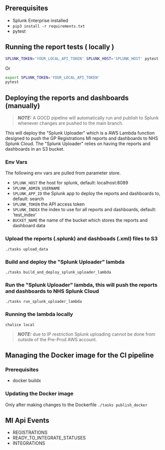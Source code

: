 ## Prerequisites

- Splunk Enterprise installed
- `pip3 install -r requirements.txt`
- pytest

## Running the report tests ( locally )

```bash
SPLUNK_TOKEN='YOUR_LOCAL_API_TOKEN' SPLUNK_HOST='SPLUNK_HOST' pytest
```

Or

```bash
export SPLUNK_TOKEN='YOUR_LOCAL_API_TOKEN'
pytest
```

## Deploying the reports and dashboards (manually)

> **_NOTE:_** A GOCD pipeline will automatically run and publish to Splunk whenever changes are pushed to the main branch.

This will deploy the "Splunk Uploader" which is a AWS Lambda function designed to push the GP Registrations MI reports and dashboards to NHS Splunk Cloud. The "Splunk Uploader" relies on having the reports and dashboards in an S3 bucket.

### Env Vars

The following env vars are pulled from parameter store.

- `SPLUNK_HOST` the host for splunk, default: localhost:8089
- `SPLUNK_ADMIN_USERNAME` 
- `SPLUNK_APP_ID` the Splunk app to deploy the reports and dashboards to, default: search
- `SPLUNK_TOKEN` the API access token
- `SPLUNK_INDEX` the index to use for all reports and dashboards, default: 'test_index'
- `BUCKET_NAME` the name of the bucket which stores the reports and dashboard data 

### Upload the reports (.splunk) and dashboads (.xml) files to S3
`./tasks upload_data`

### Build and deploy the "Splunk Uploader" lambda
`./tasks build_and_deploy_splunk_uploader_lambda`

### Run the "Splunk Uploader" lambda, this will push the reports and dashboards to NHS Splunk Cloud
`./tasks run_splunk_uploader_lambda`

### Running the lambda locally
`chalice local` 

> **_NOTE:_** due to IP restriction Splunk uploading cannot be done from outside of the Pre-Prod AWS account.

## Managing the Docker image for the CI pipeline

### Prerequisites
- docker buildx

### Updating the Docker image
Only after making changes to the Dockerfile
`./tasks publish_docker`

## MI Api Events
- REGISTRATIONS
- READY_TO_INTEGRATE_STATUSES
- INTEGRATIONS